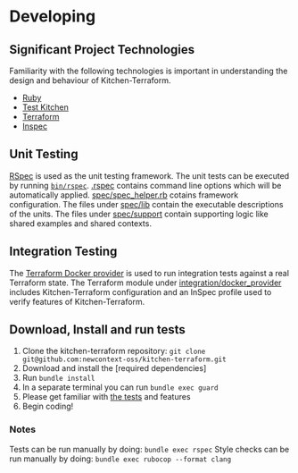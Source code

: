 # Developing

## Significant Project Technologies

Familiarity with the following technologies is important in
understanding the design and behaviour of Kitchen-Terraform.

- [Ruby](https://www.ruby-lang.org/en/)
- [Test Kitchen](http://kitchen.ci/)
- [Terraform](https://www.terraform.io/)
- [Inspec](https://www.inspec.io/)

## Unit Testing

[RSpec](http://rspec.info/) is used as the unit testing framework.
The unit tests can be executed by running [`bin/rspec`](bin/rspec).
[.rspec](.rspec) contains command line options which will be
automatically applied.
[spec/spec_helper.rb](spec/spec_helper.rb) cotains framework
configuration.
The files under [spec/lib](spec/lib) contain the executable descriptions
of the units.
The files under [spec/support](spec/support) contain supporting logic
like shared examples and shared contexts.

## Integration Testing

The
[Terraform Docker provider](https://www.terraform.io/docs/providers/docker/index.html)
is used to run integration tests against a real Terraform state.
The Terraform module under
[integration/docker_provider](integration/docker_provider) includes
Kitchen-Terraform configuration and an InSpec profile used to verify
features of Kitchen-Terraform.

## Download, Install and run tests

1. Clone the kitchen-terraform repository:
   `git clone git@github.com:newcontext-oss/kitchen-terraform.git`
1. Download and install the [required dependencies]
1. Run `bundle install`
1. In a separate terminal you can run `bundle exec guard`
1. Please get familiar with [the tests] and features
1. Begin coding!

[the tests]: spec/lib
[required depedencies]: README.md#requirements

### Notes

Tests can be run manually by doing: `bundle exec rspec`
Style checks can be run manually by doing:
`bundle exec rubocop --format clang`
